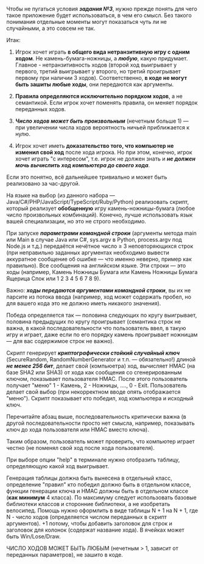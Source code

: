 Чтобы не пугаться условия ***задания №3***, нужно прежде понять для чего такое приложение будет использоваться, в чем его смысл. Без такого понимания отдельные моменты могут показаться чуть ли не случайными, а это совсем не так.

Итак:

1. Игрок хочет играть **в общего вида нетранзитивную игру с одним ходом**. Не камень-бумага-ножницы, а ***любую***, какую придумает. Главное - нетранзитивность ходов (второй ход выигрывает у первого, третий выигрывает у второго, но третий проигрывает первому при наличии 3 ходов). Соответственно, **в коде не могут быть зашиты любые ходы**, они передаются как аргументы.

2. **Правила определяются исключительно порядком ходов**, а не семантикой. Если игрок хочет поменять правила, он меняет порядок переданных ходов.

3. ***Число ходов может быть произвольным*** (нечетным больше 1) — при увеличении числа ходов вероятность ничьей приближается к нулю.

4. Игрок хочет иметь **доказательство того, что компьютер не изменил свой ход** после хода игрока. Но при этом, конечно, игрок хочет играть "с интересом", т.е. игрок не должен знать и ***не должен мочь вычислить ход компьютера до своего хода***.

Если это понятно, всё дальнейшее тривиально и может быть реализовано за час-другой.



На языке на выбор (из данного набора — Java/C#/PHP/JavaScript/TypeScript/Ruby/Python) реализовать скрипт, который реализует **обобщенную** игру камень-ножницы-бумага (любое число произвольных комбинаций). Конечно, лучше использовать язык вашей специализации, но это не строго необходимо.

При запуске ***параметрами командной строки*** (аргументы метода main или Main в случае Java или C#, sys.argv в Python, process.argv под Node.js и т.д.) передаётся нечётное число ≥ 3 неповторяющихся строк (при неправильно заданных аргументах необходимо вывести аккуратное сообщение об ошибке — что именно неверно, пример как правильно). Все сообщения на английском языке. Эти строки — это ходы (например, Камень Ножницы Бумага или Камень Ножницы Бумага Ящерица Спок или 1 2 3 4 5 6 7 8 9).

Важно: ***ходы передаются аргументами командной строки***, вы их не парсите из потока ввода (например, ход может содержать пробел, но для вашего кода это не должно иметь никакого значения).

Победа определяется так — половина следующих по кругу выигрывает, половина предыдущих по кругу проигрывает (семантика строк не важна, в какой последовательности что пользователь ввел, в такую игру и играет, даже если по его порядку камень проигрывает ножницам — для вас содержимое строк не важно).

Скрипт генерирует ***криптографически стойкий случайный ключ*** (SecureRandom, RandomNumberGenerator и т.п. — обязательно!) длиной ***не менее 256 бит***, делает свой (компьюетра) ход, вычисляет HMAC (на базе SHA2 или SHA3) от хода как сообщения со сгенерированным ключом, показывает пользователя HMAC. После этого пользователь получает "меню" 1 - Камень, 2 - Ножницы, ...., 0 - Exit. Пользователь делает свой выбор (при некорректном вводе опять отображается "меню"). Скрипт показывает кто победил, ход компьютера и исходный ключ.

Перечитайте абзац выше, последовательность критически важна (в другой последовательности просто нет смысла, например, показывать ключ до хода пользователя или HMAC вместо ключа).

Таким образом, пользователь может проверить, что компьютер играет честно (не поменял свой ход после хода пользователя).

При выборе опции "help" в терминале нужно отобразить таблицу, определяющую какой ход выигрывает.

Генерация таблицы должна быть вынесена в отдельный класс, определение "правил" кто победил должно быть в отдельном классе, функции генерации ключа и HMAC должны быть в отдельном классе (**как минимум** 4 класса). По максимуму следует использовать базовые библиотеки классов и сторонние библиотеки, а не изобретать велосипед. Помощь нужно оформлить в виде таблицы N + 1 на N + 1, где N - число ходов (определяется числом переданных в скрипт аргументов). +1 потому, чтобы добавить заголовок для строк и заголовок для колонок (содержат название хода). В ячейках может быть Win/Lose/Draw.

ЧИСЛО ХОДОВ МОЖЕТ БЫТЬ ЛЮБЫМ (нечетным > 1, зависит от переданных параметров), не зашито в коде.